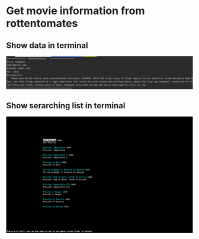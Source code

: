 # Get movie information from rottentomates 


## Show data in terminal
![image](https://github.com/Ray0907/movie/blob/master/screenshot.png)

## Show serarching list in terminal
![image](https://github.com/Ray0907/movie/blob/master/screenshot_2.png)
